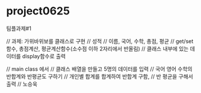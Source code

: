# project0625
팀플과제#1

// 과제: 가위바위보를 클래스로 구현
// 성적
// 이름, 국어, 수학, 총점, 평균
// get/set 함수, 총점계산, 평균계산함수(소수점 이하 2자리에서 반올림)
// 클래스 내부에 있는 데이터를 display함수로 출력

// main class 에서
// 클래스 배열을 만들고 5명의 데이터를 입력
// 국어 영어 수학의 반합계와 반평균도 구하기
// 개인별 합계를 합계하여 반합계 구함,
// 반 평균을 구해서 출력
// 노승욱